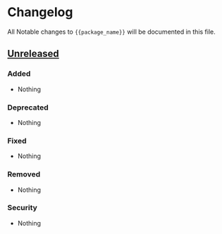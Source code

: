 # Changelog

All Notable changes to `{{package_name}}` will be documented in this file.

## [Unreleased]

### Added
- Nothing

### Deprecated
- Nothing

### Fixed
- Nothing

### Removed
- Nothing

### Security
- Nothing

[Unreleased]: https://github.com/{{vendor}}/{{package_name}}/v0.0.1...HEAD
